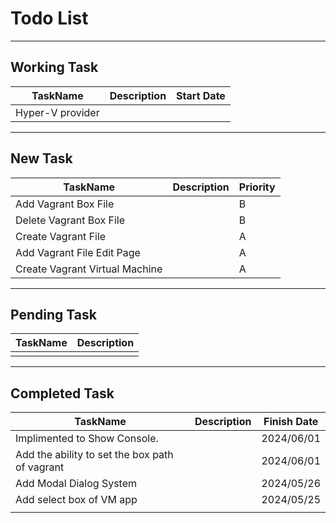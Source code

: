 # Todo List

---

## Working Task
| TaskName      | Description   | Start Date |
| ------------- | ------------- | ------------|
| Hyper-V provider  |   |   |

---

## New Task
| TaskName      | Description   | Priority |
| ------------- | ------------- | ------------ |
| Add Vagrant Box File |        | B |
| Delete Vagrant Box File |     | B |
| Create Vagrant File |         | A |
| Add Vagrant File Edit Page |   | A |
| Create Vagrant Virtual Machine |   | A |


---

## Pending Task
| TaskName      | Description   |
| ------------- | ------------- | 
|   |   |       


---

## Completed Task
| TaskName      | Description   | Finish Date |
| ------------- | ------------- | ------------|
| Implimented to Show Console. || 2024/06/01 |
| Add the ability to set the box path of vagrant |   | 2024/06/01 |
| Add Modal Dialog System  |    | 2024/05/26  |
| Add select box of VM app |    | 2024/05/25  | 
|   |   |   |